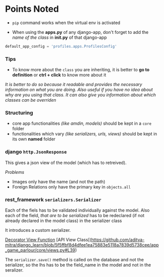 # Points Noted

- `pip` command works when the virtual env is activated

- When using the **apps.py** of any django-app, don't forget to add the *name of the class* in **__init__.py** of that django-app
```py
default_app_config = 'profiles.apps.ProfilesConfig'
```

### Tips

- To know more about the `class` you are inheriting, it is better to **go to definition** or **ctrl + click** to know more about it

*It is better to do so because it readable and provides the necessary information on what you are doing*. *Also useful if you have no idea about why are you using that class*.
*It can also give you information about which classes can be overriden*

### Structuring

- core app functionalities *(like amdin, models)* should be kept in a `core` folder
- functionalities which vary *(like serializers, urls, views)* should be kept in its own **named** folder

### django `http.JsonResponse`

This gives a json view of the model (which has to retreived).

*Problems*
- Images only have the name (and not the path)
- Foreign Relations only have the primary key in `objects.all`

### rest_framework `serializers.Serializer`

Each of the fiels has to be validated individually against the model.
Also each of the field, *that are to be serialized* has to be redeclared (if not already declared in the model class) in the serializer class

It introduces a custom serializer.

[Decorator View Function](https://github.com/aditya-mitra/django_learn/blob/main/app_game_parlour/core/views.py#L10)
[API View Class[(https://github.com/aditya-mitra/django_learn/blob/5f5ffbf8d4dfee1ea75883e5118a7839d5738cee/app_game_parlour/core/views.py#L39)


The `serializer.save()` method is called on the database and not the serializer, so the lhs has to be the field_name in the model and not in the seralizer.